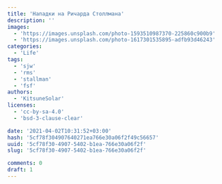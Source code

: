 ```yaml
---
title: 'Нападки на Ричарда Столлмана'
description: ''
images:
  - 'https://images.unsplash.com/photo-1593510987370-225860c900b9'
  - 'https://images.unsplash.com/photo-1617301535895-adfb93d46243'
categories:
  - 'Life'
tags:
  - 'sjw'
  - 'rms'
  - 'stallman'
  - 'fsf'
authors:
  - 'KitsuneSolar'
licenses:
  - 'cc-by-sa-4.0'
  - 'bsd-3-clause-clear'

date: '2021-04-02T10:31:52+03:00'
hash: '5cf78f304907640271ea766e30a06f2f49c56657'
uuid: '5cf78f30-4907-5402-b1ea-766e30a06f2f'
slug: '5cf78f30-4907-5402-b1ea-766e30a06f2f'

comments: 0
draft: 1
---
```


